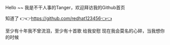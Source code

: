 Hello ~~ 我是不干人事的Tanger，欢迎拜访我的Github首页


知道了
👉👉https://github.com/redhat123456👈👈



至少有十年我不曾流泪，至少有十首歌 给我安慰 
现在我会莫名的心碎，当我想你的时候
